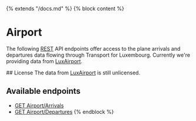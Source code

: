 {% extends "/docs.md" %}
{% block content %}
# Airport
The following [REST](https://en.wikipedia.org/wiki/Representational_state_transfer) API endpoints offer access to the plane arrivals and departures data flowing through Transport for Luxembourg.
Currently we're providing data from [LuxAirport](https://www.lux-airport.lu/).

## License
The data from [LuxAirport](https://www.lux-airport.lu/) is still unlicensed.

## Available endpoints
- [GET Airport/Arrivals](/RESTAPIs/Airport/arrivals.md)
- [GET Airport/Departures](/RESTAPIs/Airport/departures.md)
{% endblock %}

